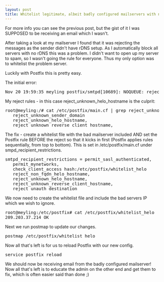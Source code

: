 ```yaml
---
layout: post
title: Whitelist legitimate, albeit badly configured mailservers with no rDNS - Postfix
---
```


For more info you can see the previous post, but the gist of it I was SUPPOSED to be receiving an email which I wasn't.

After taking a look at my mailserver I found that it was rejecting the messages as the sender didn't have rDNS setup. As I automatically block all servers with no rDNS this was a problem. I didn't want to open up my server to spam, so I wasn't going the rule for everyone. Thus my only option was to whitelist the problem server.

Luckily with Postfix this is pretty easy.

The initial error:
<div class="highlight">
<pre>
Nov 20 19:59:35 meyling postfix/smtpd[10689]: NOQUEUE: reject: RCPT from unknown[209.203.37.214]: 450 4.7.1 : Helo command rejected: Host not found; from= to= proto=ESMTP helo=
</pre>
</div>

My reject rules - in this case reject_unknown_helo_hostname is the culprit:
<div class="highlight">
<pre>
root@meyling:/# cat /etc/postfix/main.cf | grep reject_unknown
   reject_unknown_sender_domain
   reject_unknown_helo_hostname,
   reject_unknown_reverse_client_hostname,
</pre>
</div>

The fix - create a whitelist file with the bad mailserver included AND set the Postfix rule BEFORE the reject so that it kicks in first (Postfix applies rules sequentially, from top to bottom). This is set in /etc/postfix/main.cf under smpd_recipient_restrictions.
<div class="highlight">
<pre>
smtpd_recipient_restrictions = permit_sasl_authenticated,
   permit_mynetworks,
   check_client_access hash:/etc/postfix/whitelist_helo
   reject_non_fqdn_helo_hostname,
   reject_unknown_helo_hostname,
   reject_unknown_reverse_client_hostname,
   reject_unauth_destination
</pre>
</div>

We now need to create the whitelist file and include the bad servers IP which we wish to ignore.
<div class="highlight">
<pre>
root@meyling:/etc/postfix# cat /etc/postfix/whitelist_helo
209.203.37.214 OK
</pre>
</div>

Next we run postmap to update our changes.
<div class="highlight">
<pre>
postmap /etc/postfix/whitelist_helo
</pre>
</div>

Now all that's left is for us to reload Postfix with our new config.
<div class="highlight">
<pre>
service postfix reload
</pre>
</div>

We should now be receiving email from the badly configured mailserver! Now all that's left is to educate the admin on the other end and get them to fix, which is often easier said than done ;)
